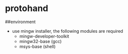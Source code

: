 # protohand

##environment
- use mingw installer, the following modules are required
	- mingw-developer-toolkit
	- mingw32-base (gcc)
	- msys-base (shell)